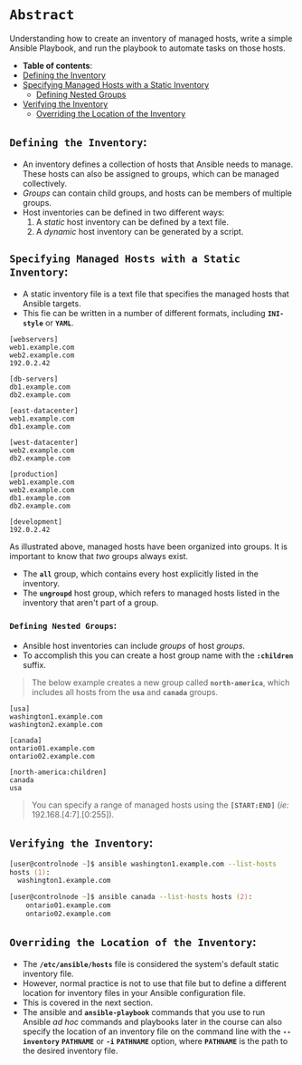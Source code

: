 # **`Abstract`**

Understanding how  to create an inventory of managed hosts, write a simple Ansible Playbook, and run the playbook to automate tasks on those hosts.

-  **Table of contents**:
  - [Defining the Inventory](#defining-the-inventory)
  - [Specifying Managed Hosts with a Static Inventory](#specifying-managed-hostss-with-a-static-inventory)
    - [Defining Nested Groups](#defining-nested-groups)
  - [Verifying the Inventory](#verifying-the-inventory)
    - [Overriding the Location of the Inventory](#overriding-the-location-of-the-inventory)


## **`Defining the Inventory`**:

- An inventory defines a collection of hosts that Ansible needs to manage. 
These hosts can also be assigned to groups, which can be managed collectively. 
- *Groups* can contain child groups, and hosts can be members of multiple groups. 
- Host inventories can be defined in two different ways:
  1. A *static* host inventory can be defined by a text file. 
  2. A *dynamic* host inventory can be generated by a script.


## **`Specifying Managed Hosts with a Static Inventory`**:

- A static inventory file is a text file that specifies the managed hosts that Ansible targets. 
- This fie can be written in a number of different formats, including **`INI-style`** or **`YAML`**. 

```text
[webservers]
web1.example.com
web2.example.com
192.0.2.42

[db-servers]
db1.example.com
db2.example.com

[east-datacenter]
web1.example.com
db1.example.com

[west-datacenter]
web2.example.com
db2.example.com

[production]
web1.example.com
web2.example.com
db1.example.com
db2.example.com

[development]
192.0.2.42
```

As illustrated above, managed hosts have been organized into groups. It is important to know that *two* groups always exist.
 - The **`all`** group, which contains every host explicitly listed in the inventory.
 - The **`ungroupd`** host group, which refers to managed hosts listed in the inventory that aren't part of a group.


### **`Defining Nested Groups`**:

- Ansible host inventories can include *groups* of host *groups*. 
- To accomplish this you can create a host group name with the **`:children`** suffix. 

> The below example creates a new group called **`north-america`**, which includes all hosts from the **`usa`** and **`canada`** groups.

```text
[usa]
washington1.example.com
washington2.example.com

[canada]
ontario01.example.com
ontario02.example.com

[north-america:children]
canada
usa
```

> You can specify a range of managed hosts using the **`[START:END]`** (*ie:* 192.168.[4:7].[0:255]). 


## **`Verifying the Inventory`**:


```zsh
[user@controlnode ~]$ ansible washington1.example.com --list-hosts 
hosts (1):
  washington1.example.com
```

```zsh
[user@controlnode ~]$ ansible canada --list-hosts hosts (2):
    ontario01.example.com
    ontario02.example.com
```


## **`Overriding the Location of the Inventory`**:

- The **`/etc/ansible/hosts`** file is considered the system's default static inventory file. 
- However, normal practice is not to use that file but to define a different location for inventory files in your Ansible configuration file. 
- This is covered in the next section.
- The ansible and **`ansible-playbook`** commands that you use to run Ansible *ad hoc* commands and playbooks later in the course can also specify the location of an inventory file on the command line with the **`--inventory`** **`PATHNAME`** or **`-i`** **`PATHNAME`** option, where **`PATHNAME`** is the path to the desired inventory file.












